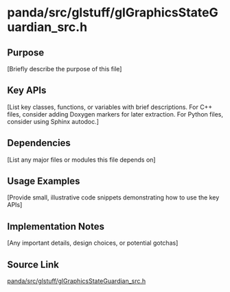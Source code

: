 # panda/src/glstuff/glGraphicsStateGuardian_src.h

## Purpose
[Briefly describe the purpose of this file]

## Key APIs
[List key classes, functions, or variables with brief descriptions.
For C++ files, consider adding Doxygen markers for later extraction.
For Python files, consider using Sphinx autodoc.]

## Dependencies
[List any major files or modules this file depends on]

## Usage Examples
[Provide small, illustrative code snippets demonstrating how to use the key APIs]

## Implementation Notes
[Any important details, design choices, or potential gotchas]

## Source Link
[panda/src/glstuff/glGraphicsStateGuardian_src.h](link_to_source_repository/panda/src/glstuff/glGraphicsStateGuardian_src.h)
